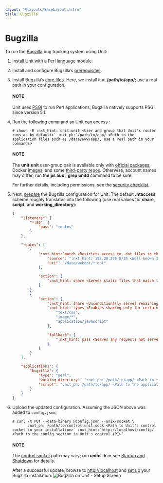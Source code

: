```yaml
---
layout: "@layouts/BaseLayout.astro"
title: Bugzilla
---
```

# Bugzilla

To run the [Bugzilla](https://www.bugzilla.org) bug tracking system using
Unit:

1. Install [Unit](../installation.md#installation-precomp-pkgs) with a Perl language module.
2. Install and configure Bugzilla’s [prerequisites](https://bugzilla.readthedocs.io/en/latest/installing/linux.html#install-packages).
3. Install Bugzilla’s [core files](https://bugzilla.readthedocs.io/en/latest/installing/linux.html#bugzilla).  Here, we install it at **/path/to/app/**; use
   a real path in your configuration.

   #### NOTE
   Unit uses [PSGI](https://metacpan.org/pod/PSGI) to run Perl
   applications; Bugzilla natively supports PSGI since version 5.1.
4. Run the following command so Unit can access :
   ```console
   # chown -R :nxt_hint:`unit:unit <User and group that Unit's router runs as by default>` :nxt_ph:`/path/to/app/ <Path to the application files such as /data/www/app/; use a real path in your commands>`
   ```

   #### NOTE
   The **unit:unit** user-group pair is available only with [official
   packages](../installation.md#installation-precomp-pkgs), Docker [images](../installation.md#installation-docker), and some [third-party repos](../installation.md#installation-community-repos).  Otherwise, account names may differ; run
   the **ps aux | grep unitd** command to be sure.

   For further details, including permissions, see the [security checklist](security.md#security-apps).
5. Next, [prepare](../configuration.md#configuration-perl) the Bugzilla configuration for
   Unit.  The default **.htaccess** scheme roughly translates into the
   following (use real values for **share**, **script**,
   and **working_directory**):
   ```json
   {
       "listeners": {
           "*:80": {
               "pass": "routes"
           }
       },

       "routes": [
           {
               ":nxt_hint:`match <Restricts access to .dot files to the public webdot server at research.att.com>`": {
                   "source": ":nxt_hint:`192.20.225.0/24 <Well-known IP range>`",
                   "uri": "/data/webdot/*.dot"
               },

               "action": {
                   ":nxt_hint:`share <Serves static files that match the conditions above>`": ":nxt_ph:`/path/to/app <Path to the application directory; use a real path in your configuration>`$uri"
               }
           },
           {
               "action": {
                   ":nxt_hint:`share <Unconditionally serves remaining requests that target static files>`": ":nxt_ph:`/path/to/app <Path to the application directory; use a real path in your configuration>`$uri",
                   ":nxt_hint:`types <Enables sharing only for certain file types>`": [
                       "text/css",
                       "image/*",
                       "application/javascript"
                   ],

                   "fallback": {
                       ":nxt_hint:`pass <Serves any requests not served with the 'share' immediately above>`": "applications/bugzilla"
                   }
               }
           }
       ],

       "applications": {
           "bugzilla": {
               "type": "perl",
               "working_directory": ":nxt_ph:`/path/to/app/ <Path to the application directory; use a real path in your configuration>`",
               "script": ":nxt_ph:`/path/to/app/ <Path to the application directory; use a real path in your configuration>`app.psgi"
           }
       }
   }
   ```
6. Upload the updated configuration.  Assuming the JSON above was added to
   `config.json`:
   ```console
   # curl -X PUT --data-binary @config.json --unix-socket \
          :nxt_ph:`/path/to/control.unit.sock <Path to Unit's control socket in your installation>` :nxt_hint:`http://localhost/config/ <Path to the config section in Unit's control API>`
   ```

   #### NOTE
   The [control socket](../controlapi.md#configuration-socket) path may vary; run
   **unitd -h** or see [Startup and Shutdown](source.md#source-startup) for details.

   After a successful update, browse to [http://localhost](http://localhost) and [set up](https://bugzilla.readthedocs.io/en/latest/installing/essential-post-install-config.html)
   your Bugzilla installation:
   ![Bugzilla on Unit - Setup Screen](/bugzilla.png)
